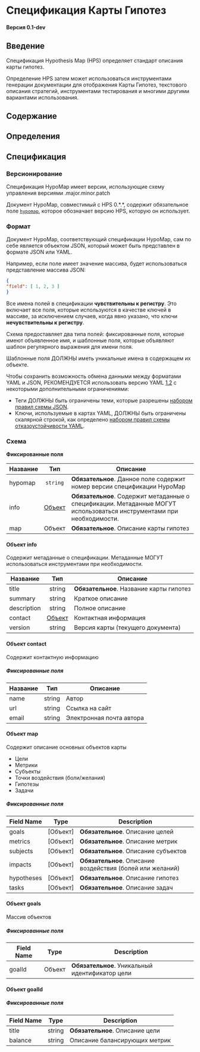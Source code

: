 # Спецификация Карты Гипотез

#### Версия 0.1-dev

## Введение

Спецификация Hypothesis Map (HPS) определяет стандарт описания карты гипотез.

Определение HPS затем может использоваться инструментами генерации документации для отображения Карты Гипотез, текстового описания стратегий, инструментами тестирования и многими другими вариантами использования.

## Содержание

## Определения

## Спецификация

### Версионирование

Спецификация HypoMap имеет версии, использующие схему управления версиями .major.minor.patch 

Документ HypoMap, совместимый с HPS 0.\*.\*, содержит обязательное поле [`hypomap`](#hpsVersion), которое обозначает версию HPS, которую он использует.

### Формат

Документ HypoMap, соответствующий спецификации HypoMap, сам по себе является объектом JSON, который может быть представлен в формате JSON или YAML.

Например, если поле имеет значение массива, будет использоваться представление массива JSON:

```json
{
"field": [ 1, 2, 3 ]
}
```
Все имена полей в спецификации **чувствительны к регистру**.
Это включает все поля, которые используются в качестве ключей в массиве, за исключением случаев, когда явно указано, что ключи **нечувствительны к регистру**.

Схема предоставляет два типа полей: фиксированные поля, которые имеют объявленное имя, и шаблонные поля, которые объявляют шаблон регулярного выражения для имени поля.

Шаблонные поля ДОЛЖНЫ иметь уникальные имена в содержащем их объекте.

Чтобы сохранить возможность обмена данными между форматами YAML и JSON, РЕКОМЕНДУЕТСЯ использовать версию YAML [1.2](https://yaml.org/spec/1.2/spec.html) с некоторыми дополнительными ограничениями:

+ Теги ДОЛЖНЫ быть ограничены теми, которые разрешены [набором правил схемы JSON](https://yaml.org/spec/1.2/spec.html#id2803231).
+ Ключи, используемые в картах YAML, ДОЛЖНЫ быть ограничены скалярной строкой, как определено [набором правил схемы отказоустойчивости YAML](https://yaml.org/spec/1.2/spec.html#id2802346).

### Схема

**Фиксированные поля**

Название | Тип | Описание
---|:---:|---
hypomap | `string` | **Обязательное**. Данное поле содержит номер версии спецификации HypoMap
info | [Объект](#Объект-info) | **Обязательное**. Содержит метаданные о спецификации. Метаданные МОГУТ использоваться инструментами при необходимости.
map | Объект | **Обязательное**. Описание карты гипотез

#### Объект info
Содержит метаданные о спецификации. Метаданные МОГУТ использоваться инструментами при необходимости.

Название | Тип | Описание
---|:---:|---
title | string | **Обязательное**. Название карты гипотез
summary | string | Краткое описание
description | string | Полное описание
contact | [Объект](#Объект-contact) | Контактная информация
version | string | Версия карты (текущего документа)

#### Объект contact  
Содержит контактную информацию  

##### Фиксированные поля  

Название | Тип | Описание
---|:---:|---
name | string | Автор
url | string | Ссылка на сайт
email | string | Электронная почта автора

#### Объект map

Содержит описание основных объектов карты  
- Цели
- Метрики
- Субъекты
- Точки воздействия (боли/желания)
- Гипотезы
- Задачи

##### Фиксированные поля

Field Name | Type | Description
---|:---:|---
goals | [Объект] | **Обязательное**. Описание целей
metrics | [Объект] | **Обязательное**. Описание метрик 
subjects | [Объект] | **Обязательное**. Описание субъектов
impacts | [Объект] | **Обязательное**. Описание воздействия (болей или желаний)
hypotheses | [Объект] | **Обязательное**. Описание гипотез
tasks | [Объект] | **Обязательное**. Описание задач

#### Объект goals

Массив объектов 

##### Фиксированные поля
Field Name | Type | Description
---|:---:|---
goalId | Объект | **Обязательное**. Уникальный идентификатор цели 

#### Объект goalId

##### Фиксированные поля
Field Name | Type | Description
---|:---:|---
title | string | **Обязательное**. Описание цели 
balance | string | Описание балансирующих метрик 


